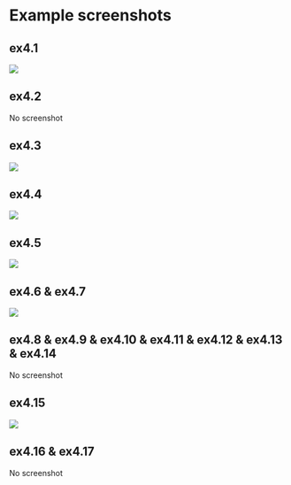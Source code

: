 # Example screenshots

## ex4.1

![](https://i.imgur.com/vsGeOU8.gif)

## ex4.2

No screenshot

## ex4.3

![](https://i.imgur.com/UTAjpRH.jpg)

## ex4.4

![](https://i.imgur.com/gGymQ58.jpg)

## ex4.5

![](https://i.imgur.com/RiWwEdL.jpg)

## ex4.6 & ex4.7

![](https://i.imgur.com/YZLzqrx.jpg)

## ex4.8 & ex4.9 & ex4.10 & ex4.11 & ex4.12 & ex4.13 & ex4.14

No screenshot

## ex4.15

![](https://i.imgur.com/QzS4UK4.jpg)

## ex4.16 & ex4.17

No screenshot

